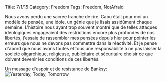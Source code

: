 Title: 7/1/15
Category: Freedom
Tags: Freedom, NotAfraid

Nous avons perdu une sacrée tranche de rire. Cabu était pour moi un modèle de pensée, une idole, un génie que je lisais assidûment chaque semaine. L'histoire nous ayant trop souvent montré que de telles attaques idéologiques engageaient des restrictions encore plus profondes de nos libertés, j'essaie de rassembler mes pensées depuis hier pour pointer les erreurs que nous ne devons pas commettre dans la réactivité. Et je pense d'abord que nous avons toutes et tous une responsabilité à ne pas laisser la société oligarchique, religieuse, publicitaire et sécuritaire choisir ce que doivent devenir les conditions de ces libertés.

Un message d'espoir et de resistance de Banksy:
![Yesterday, Today, Tomorrow](https://pbs.twimg.com/media/B6yJ_BuCcAAZvGC.jpg)
